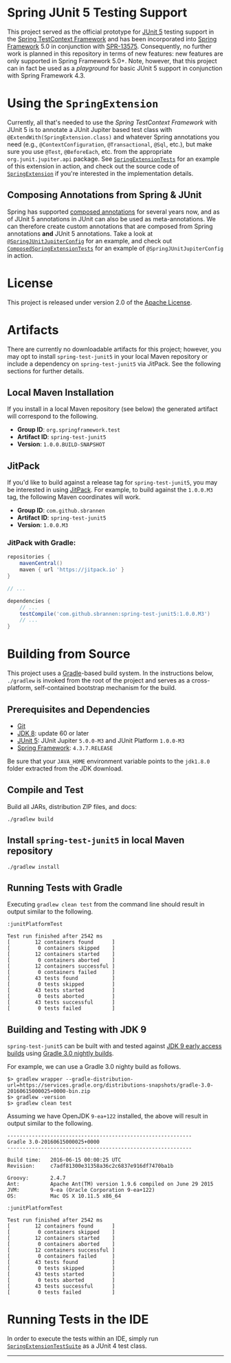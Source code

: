# Spring JUnit 5 Testing Support

This project served as the official prototype for [JUnit 5][] testing support
in the [Spring TestContext Framework][] and has been incorporated into
[Spring Framework][] 5.0 in conjunction with [SPR-13575][]. Consequently, no
further work is planned in this repository in terms of new features: new
features are only supported in Spring Framework 5.0+. Note, however, that this
project can in fact be used as a _playground_ for basic JUnit 5 support in
conjunction with Spring Framework 4.3.

# Using the `SpringExtension`

Currently, all that's needed to use the _Spring TestContext Framework_ with JUnit 5
is to annotate a JUnit Jupiter based test class with `@ExtendWith(SpringExtension.class)`
and whatever Spring annotations you need (e.g., `@ContextConfiguration`, `@Transactional`,
`@Sql`, etc.), but make sure you use `@Test`, `@BeforeEach`, etc. from the appropriate
`org.junit.jupiter.api` package. See [`SpringExtensionTests`] for an example of this
extension in action, and check out the source code of [`SpringExtension`] if you're
interested in the  implementation details.

## Composing Annotations from Spring & JUnit

Spring has supported [composed annotations] for several years now, and as of JUnit 5
annotations in JUnit can also be used as meta-annotations. We can therefore create
custom annotations that are composed from Spring annotations **and** JUnit 5
annotations. Take a look at [`@SpringJUnitJupiterConfig`] for an example, and check out
[`ComposedSpringExtensionTests`] for an example of `@SpringJUnitJupiterConfig` in action.

# License

This project is released under version 2.0 of the [Apache License][].

# Artifacts

There are currently no downloadable artifacts for this project; however,
you may opt to install `spring-test-junit5` in your local Maven repository
or include a dependency on `spring-test-junit5` via JitPack. See the following
sections for further details.

## Local Maven Installation

If you install in a local Maven repository (see below)
the generated artifact will correspond to the following.

 - **Group ID**: `org.springframework.test`
 - **Artifact ID**: `spring-test-junit5`
 - **Version**: `1.0.0.BUILD-SNAPSHOT`

## JitPack

If you'd like to build against a release tag for `spring-test-junit5`, you
may be interested in using [JitPack][]. For example, to build against the
`1.0.0.M3` tag, the following Maven coordinates will work.

 - **Group ID**: `com.github.sbrannen`
 - **Artifact ID**: `spring-test-junit5`
 - **Version**: `1.0.0.M3`

### JitPack with Gradle:

```groovy
repositories {
	mavenCentral()
	maven { url 'https://jitpack.io' }
}

// ...

dependencies {
	// ...
	testCompile('com.github.sbrannen:spring-test-junit5:1.0.0.M3')
	// ...
}
```

# Building from Source

This project uses a [Gradle][]-based build system. In the instructions
below, `./gradlew` is invoked from the root of the project and serves as
a cross-platform, self-contained bootstrap mechanism for the build.

## Prerequisites and Dependencies

- [Git][]
- [JDK 8][JDK8]: update 60 or later
- [JUnit 5][]: JUnit Jupiter `5.0.0-M3` and JUnit Platform `1.0.0-M3`
- [Spring Framework][]: `4.3.7.RELEASE`

Be sure that your `JAVA_HOME` environment variable points to the `jdk1.8.0` folder
extracted from the JDK download.

## Compile and Test

Build all JARs, distribution ZIP files, and docs:

`./gradlew build`

## Install `spring-test-junit5` in local Maven repository

`./gradlew install`

## Running Tests with Gradle

Executing `gradlew clean test` from the command line should result in output similar to the following.

```
:junitPlatformTest

Test run finished after 2542 ms
[        12 containers found      ]
[         0 containers skipped    ]
[        12 containers started    ]
[         0 containers aborted    ]
[        12 containers successful ]
[         0 containers failed     ]
[        43 tests found           ]
[         0 tests skipped         ]
[        43 tests started         ]
[         0 tests aborted         ]
[        43 tests successful      ]
[         0 tests failed          ]
```

## Building and Testing with JDK 9

`spring-test-junit5` can be built with and tested against
[JDK 9 early access builds](https://jdk9.java.net/download/) using
[Gradle 3.0 nightly builds](http://gradle.org/gradle-nightly-build/).

For example, we can use a Gradle 3.0 nighty build as follows.

```
$> gradlew wrapper --gradle-distribution-url=https://services.gradle.org/distributions-snapshots/gradle-3.0-20160615000025+0000-bin.zip
$> gradlew -version
$> gradlew clean test
```

Assuming we have OpenJDK `9-ea+122` installed, the above will result in
output similar to the following.

```
------------------------------------------------------------
Gradle 3.0-20160615000025+0000
------------------------------------------------------------

Build time:   2016-06-15 00:00:25 UTC
Revision:     c7adf81300e31358a36c2c6837e916df7470ba1b

Groovy:       2.4.7
Ant:          Apache Ant(TM) version 1.9.6 compiled on June 29 2015
JVM:          9-ea (Oracle Corporation 9-ea+122)
OS:           Mac OS X 10.11.5 x86_64

:junitPlatformTest

Test run finished after 2542 ms
[        12 containers found      ]
[         0 containers skipped    ]
[        12 containers started    ]
[         0 containers aborted    ]
[        12 containers successful ]
[         0 containers failed     ]
[        43 tests found           ]
[         0 tests skipped         ]
[        43 tests started         ]
[         0 tests aborted         ]
[        43 tests successful      ]
[         0 tests failed          ]
```

# Running Tests in the IDE

In order to execute the tests within an IDE, simply run [`SpringExtensionTestSuite`] as a JUnit 4 test class.

----

[Apache License]: http://www.apache.org/licenses/LICENSE-2.0
[composed annotations]: https://github.com/spring-projects/spring-framework/wiki/Spring-Annotation-Programming-Model#composed-annotations
[Git]: http://help.github.com/set-up-git-redirect
[Gradle]: http://gradle.org
[JDK8]: http://www.oracle.com/technetwork/java/javase/downloads
[JitPack]: https://jitpack.io/
[JUnit 5]: https://github.com/junit-team/junit5
[SPR-13575]: https://jira.spring.io/browse/SPR-13575
[Spring Framework]: http://projects.spring.io/spring-framework/
[Spring TestContext Framework]: http://docs.spring.io/spring/docs/current/spring-framework-reference/htmlsingle/#testcontext-framework
[`@SpringJUnitJupiterConfig`]: https://github.com/sbrannen/spring-test-junit5/blob/master/src/main/java/org/springframework/test/context/junit/jupiter/SpringJUnitJupiterConfig.java
[`ComposedSpringExtensionTests`]: https://github.com/sbrannen/spring-test-junit5/blob/master/src/test/java/org/springframework/test/context/junit/jupiter/ComposedSpringExtensionTests.java
[`SpringExtensionTestSuite`]: https://github.com/sbrannen/spring-test-junit5/blob/master/src/test/java/org/springframework/test/context/junit/jupiter/SpringExtensionTestSuite.java
[`SpringExtensionTests`]: https://github.com/sbrannen/spring-test-junit5/blob/master/src/test/java/org/springframework/test/context/junit/jupiter/SpringExtensionTests.java
[`SpringExtension`]: https://github.com/sbrannen/spring-test-junit5/blob/master/src/main/java/org/springframework/test/context/junit/jupiter/SpringExtension.java
